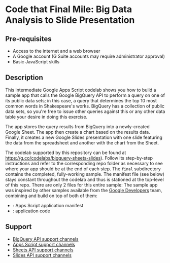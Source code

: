 # Code that Final Mile: Big Data Analysis to Slide Presentation

## Pre-requisites

- Access to the internet and a web browser
- A Google account (G Suite accounts may require administrator approval)
- Basic JavaScript skills

## Description

This intermediate Google Apps Script codelab shows you how to build a sample app that calls
the Google BigQuery API to perform a query on one of its public data sets; in this case, a query
that determines the top 10 most common words in Shakespeare's works. BigQuery has a collection
of public data sets, so you're free to issue other queries against this or any other data table
your desire in doing this exercise.

The app stores the query results from BigQuery into a newly-created Google Sheet. The app then
create a chart based on the results data. Finally, it creates a new Google Slides presentation
with one slide featuring the data from the spreadsheet and another with the chart from the Sheet.

The codelab supported by this repository can be found at https://g.co/codelabs/bigquery-sheets-slides). Follow its step-by-step instructions and refer to the corresponding repo folder as necessary to see where your app should be at the end of each step. The `final` subdirectory contains the completed, fully-working sample. The manifest file (see below) stays constant throughout the codelab and thus is stationed at the top-level of this repo. There are only 2 files for this entire sample:
The sample app was inspired by other samples available from the [Google
Developers](http://developers.google.com) team, combining and build on top of both of them:

- [](appsscript.json): Apps Script application manifest
- [](final/bq-sheets-slides.js): application code

## Support

- [BigQuery API support channels](https://cloud.google.com/bigquery/support)
- [Apps Script support channels](https://developers.google.com/apps-script/support)
- [Sheets API support channels](https://developers.google.com/sheets/api/support)
- [Slides API support channels](https://developers.google.com/slides/support)
